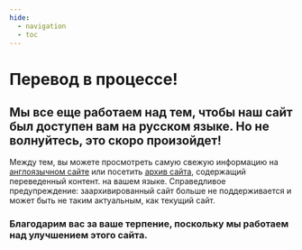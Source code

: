 ```yaml
---
hide:
  - navigation
  - toc
---
```


# Перевод в процессе!
## Мы все еще работаем над тем, чтобы наш сайт был доступен вам на русском языке. Но не волнуйтесь, это скоро произойдет!

Между тем, вы можете просмотреть самую свежую информацию на [англоязычном сайте](https://gtfs.org) или посетить [архив сайта](https://archive.gtfs.org), содержащий переведенный контент. на вашем языке. Справедливое предупреждение: заархивированный сайт больше не поддерживается и может быть не таким актуальным, как текущий сайт.

### Благодарим вас за ваше терпение, поскольку мы работаем над улучшением этого сайта.